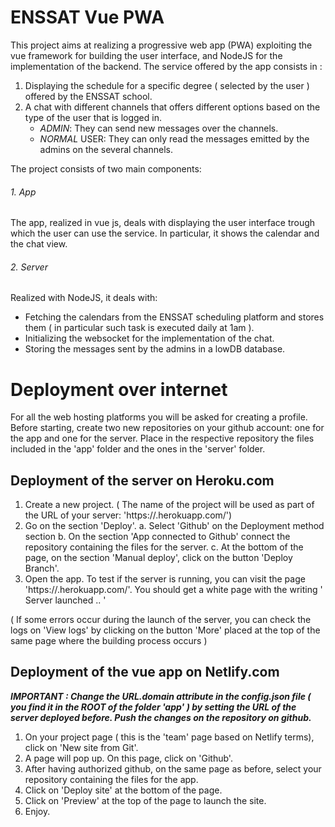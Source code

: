 # ENSSAT Vue PWA

This project aims at realizing a progressive web app (PWA) exploiting the vue framework for building the user interface, and NodeJS for the implementation of the backend. The service offered by the app consists in :
1. Displaying the schedule for a specific degree ( selected by the user ) offered by the ENSSAT school. 
2. A chat with different channels that offers different options based on the type of the user that is logged in.
   - _ADMIN_: They can send new messages over the channels.
   - _NORMAL_ USER: They can only read the messages emitted by the admins on the several channels.
   
The project consists of two main components:

###### 1. App
The app, realized in vue js, deals with displaying the user interface trough which the user can use the service. In particular, it shows the calendar and the chat view.

###### 2. Server
Realized with NodeJS, it deals with:
- Fetching the calendars from the ENSSAT scheduling platform and stores them ( in particular such task is executed daily at 1am ).
- Initializing the websocket for the implementation of the chat.
- Storing the messages sent by the admins in a lowDB database.

# Deployment over internet
For all the web hosting platforms you will be asked for creating a profile. 
Before starting, create two new repositories on your github account: one for the app and one for the server. Place in the respective repository the files included in the 'app' folder and the ones in the 'server' folder.  

## Deployment of the server on Heroku.com
   1. Create a new project. 
      ( The name of the project will be used as part of the URL of your server: 'https://<Name of your project>.herokuapp.com/')
   2. Go on the section 'Deploy'. 
      a. Select 'Github' on the Deployment method section
      b. On the section 'App connected to Github' connect the repository containing the files for the server.
      c. At the bottom of the page, on the section 'Manual deploy', click on the button 'Deploy Branch'.
   3. Open the app. To test if the server is running, you can visit the page 'https://<Name of your project>.herokuapp.com/'. You should get a white page with the writing ' Server launched .. ' 

   ( If some errors occur during the launch of the server, you can check the logs on 'View logs' by clicking on the button 'More' placed at the top of the same page where the building process occurs )
  
## Deployment of the vue app on Netlify.com
   ***IMPORTANT : Change the _**URL.domain**_ attribute in the _config.json_ file ( you find it in the ROOT of the folder 'app' ) by setting the URL of the server deployed before. Push the changes on the repository on github.*** 
   1. On your project page ( this is the 'team' page based on Netlify terms), click on 'New site from Git'.
   2. A page will pop up. On this page, click on 'Github'.
   3. After having authorized github, on the same page as before, select your repository containing the files for the app.
   4. Click on 'Deploy site' at the bottom of the page.
   5. Click on 'Preview' at the top of the page to launch the site.
   6. Enjoy.
   
